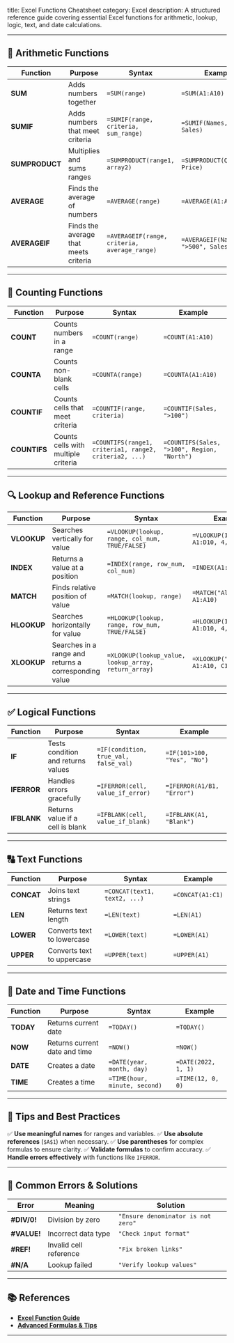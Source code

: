 title: Excel Functions Cheatsheet
category: Excel
description: A structured reference guide covering essential Excel functions for arithmetic, lookup, logic, text, and date calculations.

---

## 🔢 **Arithmetic Functions**

| Function             | Purpose                               | Syntax                                         | Example                              |
| -------------------- | ------------------------------------- | ---------------------------------------------- | ------------------------------------ |
| **SUM**        | Adds numbers together                 | `=SUM(range)`                                | `=SUM(A1:A10)`                     |
| **SUMIF**      | Adds numbers that meet criteria       | `=SUMIF(range, criteria, sum_range)`         | `=SUMIF(Names, ">500", Sales)`     |
| **SUMPRODUCT** | Multiplies and sums ranges            | `=SUMPRODUCT(range1, array2)`                | `=SUMPRODUCT(Quantity, Price)`     |
| **AVERAGE**    | Finds the average of numbers          | `=AVERAGE(range)`                            | `=AVERAGE(A1:A10)`                 |
| **AVERAGEIF**  | Finds the average that meets criteria | `=AVERAGEIF(range, criteria, average_range)` | `=AVERAGEIF(Names, ">500", Sales)` |

---

## 🔢 **Counting Functions**

| Function           | Purpose                             | Syntax                                                   | Example                                       |
| ------------------ | ----------------------------------- | -------------------------------------------------------- | --------------------------------------------- |
| **COUNT**    | Counts numbers in a range           | `=COUNT(range)`                                        | `=COUNT(A1:A10)`                            |
| **COUNTA**   | Counts non-blank cells              | `=COUNTA(range)`                                       | `=COUNTA(A1:A10)`                           |
| **COUNTIF**  | Counts cells that meet criteria     | `=COUNTIF(range, criteria)`                            | `=COUNTIF(Sales, ">100")`                   |
| **COUNTIFS** | Counts cells with multiple criteria | `=COUNTIFS(range1, criteria1, range2, criteria2, ...)` | `=COUNTIFS(Sales, ">100", Region, "North")` |

---

## 🔍 **Lookup and Reference Functions**

| Function          | Purpose                                               | Syntax                                                 | Example                                  |
| ----------------- | ----------------------------------------------------- | ------------------------------------------------------ | ---------------------------------------- |
| **VLOOKUP** | Searches vertically for value                         | `=VLOOKUP(lookup, range, col_num, TRUE/FALSE)`       | `=VLOOKUP(1001, A1:D10, 4, FALSE)`     |
| **INDEX**   | Returns a value at a position                         | `=INDEX(range, row_num, col_num)`                    | `=INDEX(A1:D10, 5, 4)`                 |
| **MATCH**   | Finds relative position of value                      | `=MATCH(lookup, range)`                              | `=MATCH("Alia", A1:A10)`               |
| **HLOOKUP** | Searches horizontally for value                       | `=HLOOKUP(lookup, range, row_num, TRUE/FALSE)`       | `=HLOOKUP(1001, A1:D10, 4, FALSE)`     |
| **XLOOKUP** | Searches in a range and returns a corresponding value | `=XLOOKUP(lookup_value, lookup_array, return_array)` | `=XLOOKUP("Potatoes", A1:A10, C1:C10)` |

---

## ✅ **Logical Functions**

| Function          | Purpose                            | Syntax                                  | Example                       |
| ----------------- | ---------------------------------- | --------------------------------------- | ----------------------------- |
| **IF**      | Tests condition and returns values | `=IF(condition, true_val, false_val)` | `=IF(101>100, "Yes", "No")` |
| **IFERROR** | Handles errors gracefully          | `=IFERROR(cell, value_if_error)`      | `=IFERROR(A1/B1, "Error")`  |
| **IFBLANK** | Returns value if a cell is blank   | `=IFBLANK(cell, value_if_blank)`      | `=IFBLANK(A1, "Blank")`     |

---

## 🔠 **Text Functions**

| Function         | Purpose                    | Syntax                         | Example            |
| ---------------- | -------------------------- | ------------------------------ | ------------------ |
| **CONCAT** | Joins text strings         | `=CONCAT(text1, text2, ...)` | `=CONCAT(A1:C1)` |
| **LEN**    | Returns text length        | `=LEN(text)`                 | `=LEN(A1)`       |
| **LOWER**  | Converts text to lowercase | `=LOWER(text)`               | `=LOWER(A1)`     |
| **UPPER**  | Converts text to uppercase | `=UPPER(text)`               | `=UPPER(A1)`     |

---

## 📅 **Date and Time Functions**

| Function        | Purpose                       | Syntax                          | Example               |
| --------------- | ----------------------------- | ------------------------------- | --------------------- |
| **TODAY** | Returns current date          | `=TODAY()`                    | `=TODAY()`          |
| **NOW**   | Returns current date and time | `=NOW()`                      | `=NOW()`            |
| **DATE**  | Creates a date                | `=DATE(year, month, day)`     | `=DATE(2022, 1, 1)` |
| **TIME**  | Creates a time                | `=TIME(hour, minute, second)` | `=TIME(12, 0, 0)`   |

---

## 📌 **Tips and Best Practices**

✅ **Use meaningful names** for ranges and variables.
✅ **Use absolute references** (`$A$1`) when necessary.
✅ **Use parentheses** for complex formulas to ensure clarity.
✅ **Validate formulas** to confirm accuracy.
✅ **Handle errors effectively** with functions like `IFERROR`.

---

## 🚫 **Common Errors & Solutions**

| Error             | Meaning                | Solution                             |
| ----------------- | ---------------------- | ------------------------------------ |
| **#DIV/0!** | Division by zero       | `"Ensure denominator is not zero"` |
| **#VALUE!** | Incorrect data type    | `"Check input format"`             |
| **#REF!**   | Invalid cell reference | `"Fix broken links"`               |
| **#N/A**    | Lookup failed          | `"Verify lookup values"`           |

---

## 📚 **References**

- **[Excel Function Guide](https://support.microsoft.com/en-us/excel)**
- **[Advanced Formulas &amp; Tips](https://www.office.com/excel-tips/)**

---
